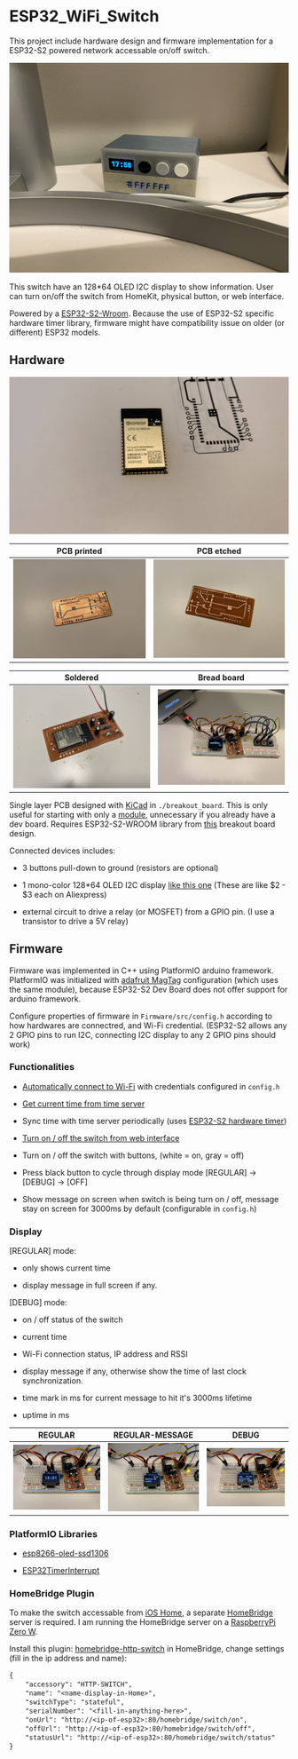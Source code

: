 # ESP32_WiFi_Switch

This project include hardware design and firmware implementation for a ESP32-S2 powered network accessable on/off switch.

![product](./images/product.jpeg)

This switch have an 128*64 OLED I2C display to show information. User can turn on/off the switch from HomeKit, physical button, or web interface.

Powered by a [ESP32-S2-Wroom](https://www.espressif.com/sites/default/files/documentation/esp32-s2-wroom_esp32-s2-wroom-i_datasheet_en.pdf). Because the use of ESP32-S2 specific hardware timer library, firmware might have compatibility issue on older (or different) ESP32 models.

## Hardware

![ESP32-S2 Module](./images/module.JPG)

PCB printed | PCB etched
:-------------------------:|:-------------------------:
![PCB printed](./images/PCB_printed.jpeg) | ![PCB etched](./images/PCB_etched.jpeg)

Soldered | Bread board
:-------------------------:|:-------------------------:
![PCB soldered](./images/PCB_soldered.jpeg) | ![Breadbord](./images/BreadBoard.jpeg)

Single layer PCB designed with [KiCad](https://www.kicad.org/) in `./breakout_board`. This is only useful for starting with only a [module](https://www.espressif.com/en/products/modules), unnecessary if you already have a dev board. Requires ESP32-S2-WROOM library from [this](https://github.com/eggsampler/ESP32-S2-Breakout) breakout board design.

Connected devices includes:

* 3 buttons pull-down to ground (resistors are optional)

* 1 mono-color 128*64 OLED I2C display [like this one](https://www.adafruit.com/product/326) (These are like $2 - $3 each on Aliexpress)

* external circuit to drive a relay (or MOSFET) from a GPIO pin. (I use a transistor to drive a 5V relay)


## Firmware

Firmware was implemented in C++ using PlatformIO arduino framework. PlatformIO was initialized with [adafruit MagTag](https://www.adafruit.com/product/4800) configuration (which uses the same module), because ESP32-S2 Dev Board does not offer support for arduino framework.

Configure properties of firmware in `Firmware/src/config.h` according to how hardwares are connectred, and Wi-Fi credential. (ESP32-S2 allows any 2 GPIO pins to run I2C, connecting I2C display to any 2 GPIO pins should work)

### Functionalities

* [Automatically connect to Wi-Fi](https://randomnerdtutorials.com/esp32-useful-wi-fi-functions-arduino/) with credentials configured in `config.h`

* [Get current time from time server](https://randomnerdtutorials.com/esp32-date-time-ntp-client-server-arduino/)

* Sync time with time server periodically (uses [ESP32-S2 hardware timer](https://github.com/khoih-prog/ESP32TimerInterrupt/blob/master/examples/TimerInterruptTest/TimerInterruptTest.ino))

* [Turn on / off the switch from web interface](https://randomnerdtutorials.com/esp32-web-server-arduino-ide/)

* Turn on / off the switch with buttons, (white = on, gray = off)

* Press black button to cycle through display mode [REGULAR] -> [DEBUG] -> [OFF]

* Show message on screen when switch is being turn on / off, message stay on screen for 3000ms by default (configurable in `config.h`)

### Display

[REGULAR] mode:

* only shows current time

* display message in full screen if any.

[DEBUG] mode:

* on / off status of the switch

* current time

* Wi-Fi connection status, IP address and RSSI

* display message if any, otherwise show the time of last clock synchronization.

* time mark in ms for current message to hit it's 3000ms lifetime

* uptime in ms

REGULAR | REGULAR-MESSAGE| DEBUG
:-------------------------:|:-------------------------:|:-------------------------:
![regular](./images/regular.jpeg) | ![message](./images/message.jpeg) | ![debug](./images/debugMode.jpeg)


### PlatformIO Libraries

* [esp8266-oled-ssd1306](https://github.com/ThingPulse/esp8266-oled-ssd1306)

* [ESP32TimerInterrupt](https://github.com/khoih-prog/ESP32TimerInterrupt)

### HomeBridge Plugin

To make the switch accessable from [iOS Home](https://www.apple.com/ca/ios/home/), a separate [HomeBridge](https://homebridge.io/) server is required. I am running the HomeBridge server on a [RaspberryPi Zero W](https://www.raspberrypi.com/products/raspberry-pi-zero-w/).

Install this plugin: [homebridge-http-switch](https://github.com/Supereg/homebridge-http-switch#readme) in HomeBridge, change settings (fill in the ip address and name):

```
{
    "accessory": "HTTP-SWITCH",
    "name": "<name-display-in-Home>",
    "switchType": "stateful",
    "serialNumber": "<fill-in-anything-here>",
    "onUrl": "http://<ip-of-esp32>:80/homebridge/switch/on",
    "offUrl": "http://<ip-of-esp32>:80/homebridge/switch/off",
    "statusUrl": "http://<ip-of-esp32>:80/homebridge/switch/status"
}
```
